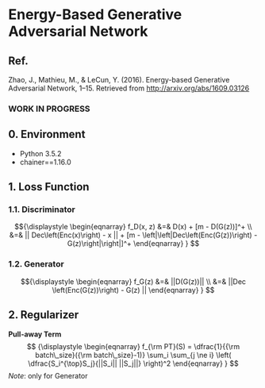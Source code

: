 # Energy-Based Generative Adversarial Network
## Ref.
Zhao, J., Mathieu, M., & LeCun, Y. (2016). Energy-based Generative Adversarial Network, 1–15. Retrieved from http://arxiv.org/abs/1609.03126

### WORK IN PROGRESS

## 0. Environment
- Python 3.5.2
- chainer==1.16.0

## 1. Loss Function
### 1.1. Discriminator
$${\displaystyle
\begin{eqnarray}
f_D(x, z) &=& D(x) + [m - D(G(z))]^+ \\
&=& || Dec\left(Enc(x)\right) - x || + [m - \left|\left|Dec\left(Enc(G(z))\right) - G(z)\right|\right|]^+
\end{eqnarray}
}
$$

### 1.2. Generator
$${\displaystyle
\begin{eqnarray}
f_G(z) &=& ||D(G(z))|| \\
&=& ||Dec \left(Enc(G(z))\right) - G(z) ||
\end{eqnarray}
}
$$

## 2. Regularizer
**Pull-away Term**
$$ {\displaystyle
\begin{eqnarray}
f_{\rm PT}(S) = \dfrac{1}{{\rm batch\_size}({\rm batch\_size}-1)} \sum_i \sum_{j \ne i} \left( \dfrac{S_i^{\top}S_j}{||S_i|| ||S_j||} \right)^2
\end{eqnarray}
}
$$
*Note*: only for Generator
